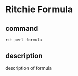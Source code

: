 # Ritchie Formula

## command

```bash
rit perl formula
```

## description

description of formula
